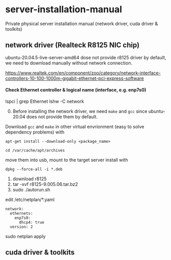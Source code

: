 # server-installation-manual
Private physical server installation manual (network driver, cuda driver &amp; toolkits)

## network driver (Realteck R8125 NIC chip)
ubuntu-20.04.5-live-server-amd64 dose not provide r8125 driver by default, we need to download manually without network connection.

<https://www.realtek.com/en/component/zoo/category/network-interface-controllers-10-100-1000m-gigabit-ethernet-pci-express-software>

#### Check Ethernet controller & logical name (interface, e.g. enp7s0)
lspci | grep Ethernet
lshw -C network

0. Before installing the network driver, we need `make` and `gcc` since ubuntu-20.04 does not provide them by default.

Download `gcc` and `make` in other virtual envrionment (easy to solve dependency problems) with 

    apt-get install --download-only <package_name>

    cd /var/cache/apt/archives

move them into usb, mount to the target server install with

    dpkg --force-all -i *.deb

1. download r8125
2. tar -xvf r8125-9.005.06.tar.bz2
3. sudo ./autorun.sh

edit /etc/netplan/*.yaml

```
network:
  ethernets:
    enp7s0:
      dhcp4: true
  version: 2
```

sudo netplan apply


## cuda driver & toolkits